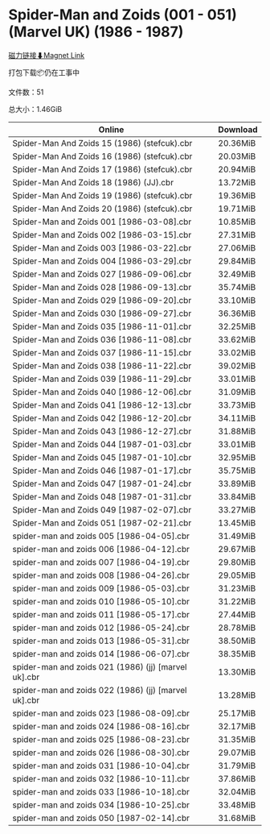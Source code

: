 # Spider-Man and Zoids (001 - 051) (Marvel UK) (1986 - 1987)

[磁力链接⬇Magnet Link](magnet:?xt=urn:btih:fcbf9e0369730c6bd4c5c3d35b988346e0eb826a&dn=Spider-Man%20and%20Zoids%20%28001%20-%20051%29%20%28Marvel%20UK%29%20%281986%20-%201987%29)

打包下载📦仍在工事中

文件数：51

总大小：1.46GiB

Online | Download
--- | ---
Spider-Man And Zoids 15 (1986) (stefcuk).cbr | 20.36MiB
Spider-Man And Zoids 16 (1986) (stefcuk).cbr | 20.03MiB
Spider-Man And Zoids 17 (1986) (stefcuk).cbr | 20.94MiB
Spider-Man And Zoids 18 (1986) (JJ).cbr | 13.72MiB
Spider-Man And Zoids 19 (1986) (stefcuk).cbr | 19.36MiB
Spider-Man And Zoids 20 (1986) (stefcuk).cbr | 19.71MiB
Spider-Man and Zoids 001 \[1986-03-08\].cbr | 10.85MiB
Spider-Man and Zoids 002 \[1986-03-15\].cbr | 27.31MiB
Spider-Man and Zoids 003 \[1986-03-22\].cbr | 27.06MiB
Spider-Man and Zoids 004 \[1986-03-29\].cbr | 29.84MiB
Spider-Man and Zoids 027 \[1986-09-06\].cbr | 32.49MiB
Spider-Man and Zoids 028 \[1986-09-13\].cbr | 35.74MiB
Spider-Man and Zoids 029 \[1986-09-20\].cbr | 33.10MiB
Spider-Man and Zoids 030 \[1986-09-27\].cbr | 36.36MiB
Spider-Man and Zoids 035 \[1986-11-01\].cbr | 32.25MiB
Spider-Man and Zoids 036 \[1986-11-08\].cbr | 33.62MiB
Spider-Man and Zoids 037 \[1986-11-15\].cbr | 33.02MiB
Spider-Man and Zoids 038 \[1986-11-22\].cbr | 39.02MiB
Spider-Man and Zoids 039 \[1986-11-29\].cbr | 33.01MiB
Spider-Man and Zoids 040 \[1986-12-06\].cbr | 31.09MiB
Spider-Man and Zoids 041 \[1986-12-13\].cbr | 33.73MiB
Spider-Man and Zoids 042 \[1986-12-20\].cbr | 34.11MiB
Spider-Man and Zoids 043 \[1986-12-27\].cbr | 31.88MiB
Spider-Man and Zoids 044 \[1987-01-03\].cbr | 33.01MiB
Spider-Man and Zoids 045 \[1987-01-10\].cbr | 32.95MiB
Spider-Man and Zoids 046 \[1987-01-17\].cbr | 35.75MiB
Spider-Man and Zoids 047 \[1987-01-24\].cbr | 33.89MiB
Spider-Man and Zoids 048 \[1987-01-31\].cbr | 33.84MiB
Spider-Man and Zoids 049 \[1987-02-07\].cbr | 33.27MiB
Spider-Man and Zoids 051 \[1987-02-21\].cbr | 13.45MiB
spider-man and zoids 005 \[1986-04-05\].cbr | 31.49MiB
spider-man and zoids 006 \[1986-04-12\].cbr | 29.67MiB
spider-man and zoids 007 \[1986-04-19\].cbr | 29.80MiB
spider-man and zoids 008 \[1986-04-26\].cbr | 29.05MiB
spider-man and zoids 009 \[1986-05-03\].cbr | 31.23MiB
spider-man and zoids 010 \[1986-05-10\].cbr | 31.22MiB
spider-man and zoids 011 \[1986-05-17\].cbr | 27.44MiB
spider-man and zoids 012 \[1986-05-24\].cbr | 28.78MiB
spider-man and zoids 013 \[1986-05-31\].cbr | 38.50MiB
spider-man and zoids 014 \[1986-06-07\].cbr | 38.35MiB
spider-man and zoids 021 (1986) (jj) \[marvel uk\].cbr | 13.30MiB
spider-man and zoids 022 (1986) (jj) \[marvel uk\].cbr | 13.28MiB
spider-man and zoids 023 \[1986-08-09\].cbr | 25.17MiB
spider-man and zoids 024 \[1986-08-16\].cbr | 32.17MiB
spider-man and zoids 025 \[1986-08-23\].cbr | 31.35MiB
spider-man and zoids 026 \[1986-08-30\].cbr | 29.07MiB
spider-man and zoids 031 \[1986-10-04\].cbr | 31.79MiB
spider-man and zoids 032 \[1986-10-11\].cbr | 37.86MiB
spider-man and zoids 033 \[1986-10-18\].cbr | 32.04MiB
spider-man and zoids 034 \[1986-10-25\].cbr | 33.48MiB
spider-man and zoids 050 \[1987-02-14\].cbr | 31.68MiB